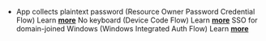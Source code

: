 - App collects plaintext password (Resource Owner Password Credential Flow) Learn **[more](https://go.microsoft.com/fwlink/?linkid=2144008)**
No keyboard (Device Code Flow) Learn **[more](https://go.microsoft.com/fwlink/?linkid=2143943)**
SSO for domain-joined Windows (Windows Integrated Auth Flow) Learn **[more](https://go.microsoft.com/fwlink/?linkid=2143943)**
